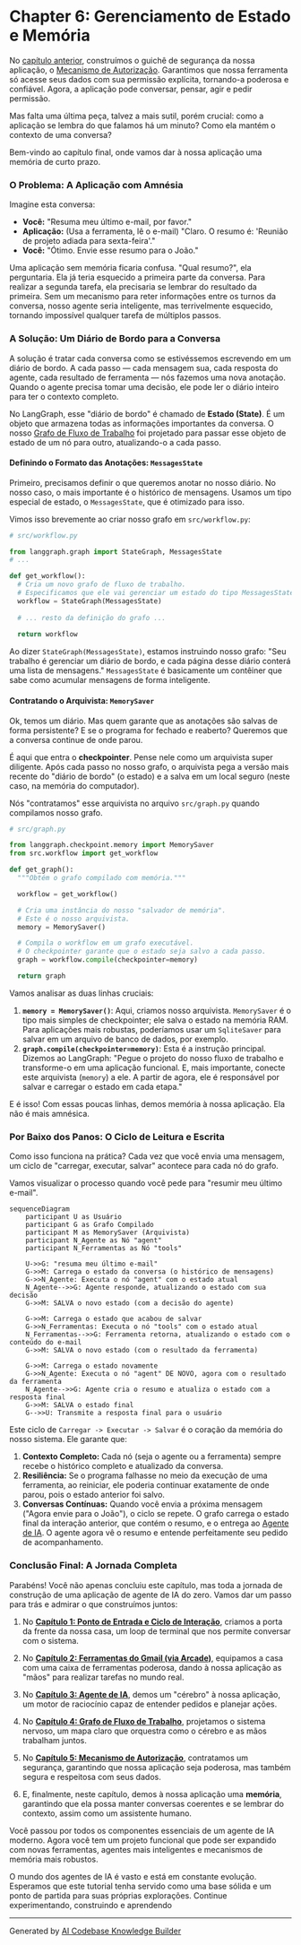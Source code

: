 # Chapter 6: Gerenciamento de Estado e Memória


No [capítulo anterior](05_mecanismo_de_autorização_.md), construímos o guichê de segurança da nossa aplicação, o [Mecanismo de Autorização](05_mecanismo_de_autorização_.md). Garantimos que nossa ferramenta só acesse seus dados com sua permissão explícita, tornando-a poderosa e confiável. Agora, a aplicação pode conversar, pensar, agir e pedir permissão.

Mas falta uma última peça, talvez a mais sutil, porém crucial: como a aplicação se lembra do que falamos há um minuto? Como ela mantém o contexto de uma conversa?

Bem-vindo ao capítulo final, onde vamos dar à nossa aplicação uma memória de curto prazo.

### O Problema: A Aplicação com Amnésia

Imagine esta conversa:
*   **Você:** "Resuma meu último e-mail, por favor."
*   **Aplicação:** (Usa a ferramenta, lê o e-mail) "Claro. O resumo é: 'Reunião de projeto adiada para sexta-feira'."
*   **Você:** "Ótimo. Envie esse resumo para o João."

Uma aplicação sem memória ficaria confusa. "Qual resumo?", ela perguntaria. Ela já teria esquecido a primeira parte da conversa. Para realizar a segunda tarefa, ela precisaria se lembrar do resultado da primeira. Sem um mecanismo para reter informações entre os turnos da conversa, nosso agente seria inteligente, mas terrivelmente esquecido, tornando impossível qualquer tarefa de múltiplos passos.

### A Solução: Um Diário de Bordo para a Conversa

A solução é tratar cada conversa como se estivéssemos escrevendo em um diário de bordo. A cada passo — cada mensagem sua, cada resposta do agente, cada resultado de ferramenta — nós fazemos uma nova anotação. Quando o agente precisa tomar uma decisão, ele pode ler o diário inteiro para ter o contexto completo.

No LangGraph, esse "diário de bordo" é chamado de **Estado (State)**. É um objeto que armazena todas as informações importantes da conversa. O nosso [Grafo de Fluxo de Trabalho](04_grafo_de_fluxo_de_trabalho_.md) foi projetado para passar esse objeto de estado de um nó para outro, atualizando-o a cada passo.

#### Definindo o Formato das Anotações: `MessagesState`

Primeiro, precisamos definir o que queremos anotar no nosso diário. No nosso caso, o mais importante é o histórico de mensagens. Usamos um tipo especial de estado, o `MessagesState`, que é otimizado para isso.

Vimos isso brevemente ao criar nosso grafo em `src/workflow.py`:

```python
# src/workflow.py

from langgraph.graph import StateGraph, MessagesState
# ...

def get_workflow():
  # Cria um novo grafo de fluxo de trabalho.
  # Especificamos que ele vai gerenciar um estado do tipo MessagesState.
  workflow = StateGraph(MessagesState)
  
  # ... resto da definição do grafo ...
  
  return workflow
```

Ao dizer `StateGraph(MessagesState)`, estamos instruindo nosso grafo: "Seu trabalho é gerenciar um diário de bordo, e cada página desse diário conterá uma lista de mensagens." `MessagesState` é basicamente um contêiner que sabe como acumular mensagens de forma inteligente.

#### Contratando o Arquivista: `MemorySaver`

Ok, temos um diário. Mas quem garante que as anotações são salvas de forma persistente? E se o programa for fechado e reaberto? Queremos que a conversa continue de onde parou.

É aqui que entra o **checkpointer**. Pense nele como um arquivista super diligente. Após cada passo no nosso grafo, o arquivista pega a versão mais recente do "diário de bordo" (o estado) e a salva em um local seguro (neste caso, na memória do computador).

Nós "contratamos" esse arquivista no arquivo `src/graph.py` quando compilamos nosso grafo.

```python
# src/graph.py

from langgraph.checkpoint.memory import MemorySaver
from src.workflow import get_workflow

def get_graph():
  """Obtém o grafo compilado com memória."""

  workflow = get_workflow()

  # Cria uma instância do nosso "salvador de memória".
  # Este é o nosso arquivista.
  memory = MemorySaver()

  # Compila o workflow em um grafo executável.
  # O checkpointer garante que o estado seja salvo a cada passo.
  graph = workflow.compile(checkpointer=memory)

  return graph
```

Vamos analisar as duas linhas cruciais:
1.  **`memory = MemorySaver()`**: Aqui, criamos nosso arquivista. `MemorySaver` é o tipo mais simples de checkpointer; ele salva o estado na memória RAM. Para aplicações mais robustas, poderíamos usar um `SqliteSaver` para salvar em um arquivo de banco de dados, por exemplo.
2.  **`graph.compile(checkpointer=memory)`**: Esta é a instrução principal. Dizemos ao LangGraph: "Pegue o projeto do nosso fluxo de trabalho e transforme-o em uma aplicação funcional. E, mais importante, conecte este arquivista (`memory`) a ele. A partir de agora, ele é responsável por salvar e carregar o estado em cada etapa."

E é isso! Com essas poucas linhas, demos memória à nossa aplicação. Ela não é mais amnésica.

### Por Baixo dos Panos: O Ciclo de Leitura e Escrita

Como isso funciona na prática? Cada vez que você envia uma mensagem, um ciclo de "carregar, executar, salvar" acontece para cada nó do grafo.

Vamos visualizar o processo quando você pede para "resumir meu último e-mail".

```mermaid
sequenceDiagram
    participant U as Usuário
    participant G as Grafo Compilado
    participant M as MemorySaver (Arquivista)
    participant N_Agente as Nó "agent"
    participant N_Ferramentas as Nó "tools"

    U->>G: "resuma meu último e-mail"
    G->>M: Carrega o estado da conversa (o histórico de mensagens)
    G->>N_Agente: Executa o nó "agent" com o estado atual
    N_Agente-->>G: Agente responde, atualizando o estado com sua decisão
    G->>M: SALVA o novo estado (com a decisão do agente)
    
    G->>M: Carrega o estado que acabou de salvar
    G->>N_Ferramentas: Executa o nó "tools" com o estado atual
    N_Ferramentas-->>G: Ferramenta retorna, atualizando o estado com o conteúdo do e-mail
    G->>M: SALVA o novo estado (com o resultado da ferramenta)

    G->>M: Carrega o estado novamente
    G->>N_Agente: Executa o nó "agent" DE NOVO, agora com o resultado da ferramenta
    N_Agente-->>G: Agente cria o resumo e atualiza o estado com a resposta final
    G->>M: SALVA o estado final
    G-->>U: Transmite a resposta final para o usuário
```

Este ciclo de `Carregar -> Executar -> Salvar` é o coração da memória do nosso sistema. Ele garante que:
1.  **Contexto Completo:** Cada nó (seja o agente ou a ferramenta) sempre recebe o histórico completo e atualizado da conversa.
2.  **Resiliência:** Se o programa falhasse no meio da execução de uma ferramenta, ao reiniciar, ele poderia continuar exatamente de onde parou, pois o estado anterior foi salvo.
3.  **Conversas Contínuas:** Quando você envia a próxima mensagem ("Agora envie para o João"), o ciclo se repete. O grafo carrega o estado final da interação anterior, que contém o resumo, e o entrega ao [Agente de IA](03_agente_de_ia_.md). O agente agora vê o resumo e entende perfeitamente seu pedido de acompanhamento.

### Conclusão Final: A Jornada Completa

Parabéns! Você não apenas concluiu este capítulo, mas toda a jornada de construção de uma aplicação de agente de IA do zero. Vamos dar um passo para trás e admirar o que construímos juntos:

1.  No **[Capítulo 1: Ponto de Entrada e Ciclo de Interação](01_ponto_de_entrada_e_ciclo_de_interação_.md)**, criamos a porta da frente da nossa casa, um loop de terminal que nos permite conversar com o sistema.

2.  No **[Capítulo 2: Ferramentas do Gmail (via Arcade)](02_ferramentas_do_gmail__via_arcade__.md)**, equipamos a casa com uma caixa de ferramentas poderosa, dando à nossa aplicação as "mãos" para realizar tarefas no mundo real.

3.  No **[Capítulo 3: Agente de IA](03_agente_de_ia_.md)**, demos um "cérebro" à nossa aplicação, um motor de raciocínio capaz de entender pedidos e planejar ações.

4.  No **[Capítulo 4: Grafo de Fluxo de Trabalho](04_grafo_de_fluxo_de_trabalho_.md)**, projetamos o sistema nervoso, um mapa claro que orquestra como o cérebro e as mãos trabalham juntos.

5.  No **[Capítulo 5: Mecanismo de Autorização](05_mecanismo_de_autorização_.md)**, contratamos um segurança, garantindo que nossa aplicação seja poderosa, mas também segura e respeitosa com seus dados.

6.  E, finalmente, neste capítulo, demos à nossa aplicação uma **memória**, garantindo que ela possa manter conversas coerentes e se lembrar do contexto, assim como um assistente humano.

Você passou por todos os componentes essenciais de um agente de IA moderno. Agora você tem um projeto funcional que pode ser expandido com novas ferramentas, agentes mais inteligentes e mecanismos de memória mais robustos.

O mundo dos agentes de IA é vasto e está em constante evolução. Esperamos que este tutorial tenha servido como uma base sólida e um ponto de partida para suas próprias explorações. Continue experimentando, construindo e aprendendo

---

Generated by [AI Codebase Knowledge Builder](https://github.com/The-Pocket/Tutorial-Codebase-Knowledge)